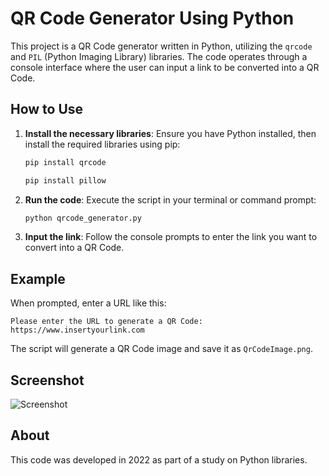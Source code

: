 # QR Code Generator Using Python

This project is a QR Code generator written in Python, utilizing the `qrcode` and `PIL` (Python Imaging Library) libraries. The code operates through a console interface where the user can input a link to be converted into a QR Code.

## How to Use

1. **Install the necessary libraries**:
   Ensure you have Python installed, then install the required libraries using pip:
   ```sh
   pip install qrcode
   ```
   ```sh
   pip install pillow
   ```

2. **Run the code**:
   Execute the script in your terminal or command prompt:
   ```sh
   python qrcode_generator.py
   ```

3. **Input the link**:
   Follow the console prompts to enter the link you want to convert into a QR Code.

## Example

When prompted, enter a URL like this:
```
Please enter the URL to generate a QR Code: https://www.insertyourlink.com
```

The script will generate a QR Code image and save it as `QrCodeImage.png`.

## Screenshot

![Screenshot](screenshot.png)

## About

This code was developed in 2022 as part of a study on Python libraries.
